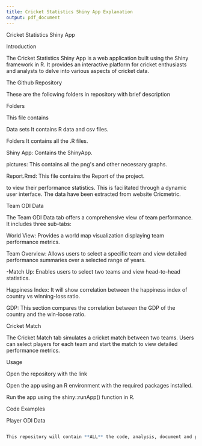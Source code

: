 ```yaml
---
title: Cricket Statistics Shiny App Explanation
output: pdf_document
---
```


Cricket Statistics Shiny App

Introduction

The Cricket Statistics Shiny App is a web application built using the Shiny framework in R. It provides an interactive platform for cricket enthusiasts and analysts to delve into various aspects of cricket data.

The Github Repository

These are the following folders in repository with brief description

Folders

This file contains

Data sets It contains R data and csv files.

Folders It contains all the .R files.

<!-- -->

Shiny App: Contains the ShinyApp.

pictures: This contains all the png's and other necessary graphs.

Report.Rmd: This file contains the Report of the project.

to view their performance statistics. This is facilitated through a dynamic user interface. The data have been extracted from website Cricmetric.

Team ODI Data

The Team ODI Data tab offers a comprehensive view of team performance. It includes three sub-tabs:

World View: Provides a world map visualization displaying team performance metrics.

Team Overview: Allows users to select a specific team and view detailed performance summaries over a selected range of years.

-Match Up: Enables users to select two teams and view head-to-head statistics.

Happiness Index: It will show correlation between the happiness index of country vs winning-loss ratio.

GDP: This section compares the correlation between the GDP of the country and the win-loose ratio.

Cricket Match

The Cricket Match tab simulates a cricket match between two teams. Users can select players for each team and start the match to view detailed performance metrics.

Usage

Open the repository with the link

Open the app using an R environment with the required packages installed.

Run the app using the shiny::runApp() function in R.

Code Examples

Player ODI Data

```R # UI component for selecting country and player selectInput("country", "Select Country:", choices = Country_name, selected = Country_name[5]), uiOutput("player"), uiOutput("ballorbat")# Project Repository

This repository will contain **ALL** the code, analysis, document and presentation for your group project.
 
